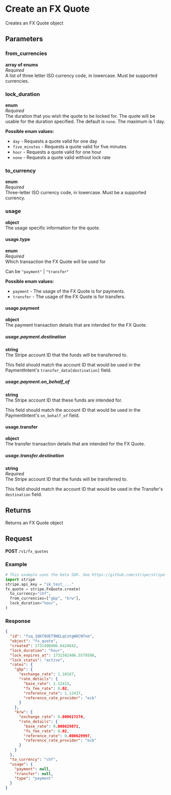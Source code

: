 # Create an FX Quote

Creates an FX Quote object

## Parameters

### from_currencies
**array of enums**  
*Required*  
A list of three letter ISO currency code, in lowercase. Must be supported currencies.

### lock_duration
**enum**  
*Required*  
The duration that you wish the quote to be locked for. The quote will be usable for the duration specified. The default is `none`. The maximum is 1 day.

**Possible enum values:**
- `day` - Requests a quote valid for one day
- `five_minutes` - Requests a quote valid for five minutes
- `hour` - Requests a quote valid for one hour
- `none` - Requests a quote valid without lock rate

### to_currency
**enum**  
*Required*  
Three-letter ISO currency code, in lowercase. Must be a supported currency.

### usage
**object**  
The usage specific information for the quote.

#### usage.type
**enum**  
*Required*  
Which transaction the FX Quote will be used for

Can be `"payment"` | `"transfer"`

**Possible enum values:**
- `payment` - The usage of the FX Quote is for payments.
- `transfer` - The usage of the FX Quote is for transfers.

#### usage.payment
**object**  
The payment transaction details that are intended for the FX Quote.

##### usage.payment.destination
**string**  
The Stripe account ID that the funds will be transferred to.

This field should match the account ID that would be used in the PaymentIntent's `transfer_data[destination]` field.

##### usage.payment.on_behalf_of
**string**  
The Stripe account ID that these funds are intended for.

This field should match the account ID that would be used in the PaymentIntent's `on_behalf_of` field.

#### usage.transfer
**object**  
The transfer transaction details that are intended for the FX Quote.

##### usage.transfer.destination
**string**  
*Required*  
The Stripe account ID that the funds will be transferred to.

This field should match the account ID that would be used in the Transfer's `destination` field.

## Returns

Returns an FX Quote object

## Request

**POST** `/v1/fx_quotes`

### Example

```python
# This example uses the beta SDK. See https://github.com/stripe/stripe-python#beta-sdks
import stripe
stripe.api_key = "sk_test_..."
fx_quote = stripe.FxQuote.create(
  to_currency="chf",
  from_currencies=["gbp", "krw"],
  lock_duration="hour",
)
```

### Response

```json
{
  "id": "fxq_1QKf8UET9NELqCotgW6CNTnm",
  "object": "fx_quote",
  "created": 1731498806.6424642,
  "lock_duration": "hour",
  "lock_expires_at": 1731502406.5579598,
  "lock_status": "active",
  "rates": {
    "gbp": {
      "exchange_rate": 1.10167,
      "rate_details": {
        "base_rate": 1.12415,
        "fx_fee_rate": 0.02,
        "reference_rate": 1.12437,
        "reference_rate_provider": "ecb"
      }
    },
    "krw": {
      "exchange_rate": 0.000617274,
      "rate_details": {
        "base_rate": 0.000629871,
        "fx_fee_rate": 0.02,
        "reference_rate": 0.000629997,
        "reference_rate_provider": "ecb"
      }
    }
  },
  "to_currency": "chf",
  "usage": {
    "payment": null,
    "transfer": null,
    "type": "payment"
  }
}
``` 